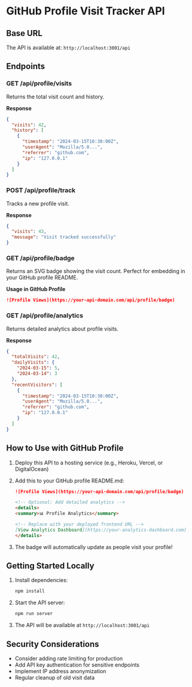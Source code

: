 # GitHub Profile Visit Tracker API

## Base URL
The API is available at: `http://localhost:3001/api`

## Endpoints

### GET /api/profile/visits
Returns the total visit count and history.

**Response**
```json
{
  "visits": 42,
  "history": [
    {
      "timestamp": "2024-03-15T10:30:00Z",
      "userAgent": "Mozilla/5.0...",
      "referrer": "github.com",
      "ip": "127.0.0.1"
    }
  ]
}
```

### POST /api/profile/track
Tracks a new profile visit.

**Response**
```json
{
  "visits": 43,
  "message": "Visit tracked successfully"
}
```

### GET /api/profile/badge
Returns an SVG badge showing the visit count. Perfect for embedding in your GitHub profile README.

**Usage in GitHub Profile**
```markdown
![Profile Views](https://your-api-domain.com/api/profile/badge)
```

### GET /api/profile/analytics
Returns detailed analytics about profile visits.

**Response**
```json
{
  "totalVisits": 42,
  "dailyVisits": {
    "2024-03-15": 5,
    "2024-03-14": 3
  },
  "recentVisitors": [
    {
      "timestamp": "2024-03-15T10:30:00Z",
      "userAgent": "Mozilla/5.0...",
      "referrer": "github.com",
      "ip": "127.0.0.1"
    }
  ]
}
```

## How to Use with GitHub Profile

1. Deploy this API to a hosting service (e.g., Heroku, Vercel, or DigitalOcean)

2. Add this to your GitHub profile README.md:
   ```markdown
   ![Profile Views](https://your-api-domain.com/api/profile/badge)
   
   <!-- Optional: Add detailed analytics -->
   <details>
   <summary>📊 Profile Analytics</summary>
   
   <!-- Replace with your deployed frontend URL -->
   [View Analytics Dashboard](https://your-analytics-dashboard.com)
   </details>
   ```

3. The badge will automatically update as people visit your profile!

## Getting Started Locally
1. Install dependencies:
   ```bash
   npm install
   ```

2. Start the API server:
   ```bash
   npm run server
   ```

3. The API will be available at `http://localhost:3001/api`

## Security Considerations
- Consider adding rate limiting for production
- Add API key authentication for sensitive endpoints
- Implement IP address anonymization
- Regular cleanup of old visit data
